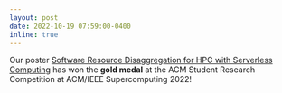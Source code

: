 ```yaml
---
layout: post
date: 2022-10-19 07:59:00-0400
inline: true
---
```


Our poster [Software Resource Disaggregation for HPC with Serverless Computing](/publications#copik2022disaggregationsrc)
has won the **gold medal** at the ACM Student Research Competition at ACM/IEEE Supercomputing 2022!
